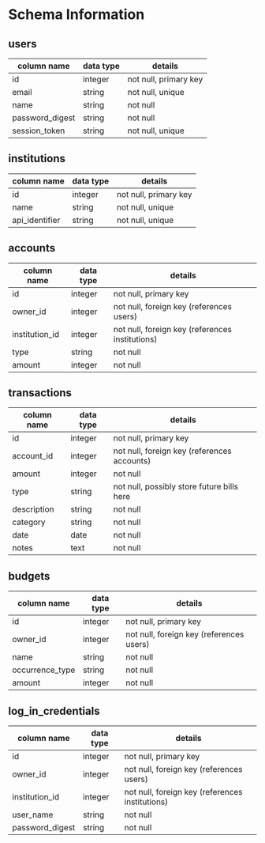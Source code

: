 # Schema Information

## users
column name     | data type | details
----------------|-----------|-----------------------
id              | integer   | not null, primary key
email           | string    | not null, unique
name   | string    | not null
password_digest | string    | not null
session_token   | string    | not null, unique


## institutions
column name | data type | details
------------|-----------|-----------------------
id          | integer   | not null, primary key
name       | string    | not null, unique
api_identifier      | string    | not null, unique

## accounts
column name | data type | details
-----------------|-----------|-----------------------
id               | integer   | not null, primary key
owner_id         | integer   | not null, foreign key (references users)
institution_id | integer    | not null, foreign key (references institutions)
type | string    | not null
amount | integer    | not null


## transactions
column name | data type | details
------------|-----------|-----------------------
id          | integer   | not null, primary key
account_id     | integer   | not null, foreign key (references accounts)
amount | integer   | not null
type | string   | not null, possibly store future bills here
description | string   | not null
category | string   | not null
date | date   | not null
notes| text   | not null

## budgets
column name | data type | details
------------|-----------|-----------------------
id          | integer   | not null, primary key
owner_id   | integer   | not null, foreign key (references users)
name      | string    | not null
occurrence_type        | string    | not null
amount      | integer    | not null

## log_in_credentials
column name | data type | details
------------|-----------|-----------------------
id          | integer   | not null, primary key
owner_id    | integer   | not null, foreign key (references users)
institution_id    | integer   | not null, foreign key (references institutions)
user_name    | string   | not null
password_digest    | string   | not null
